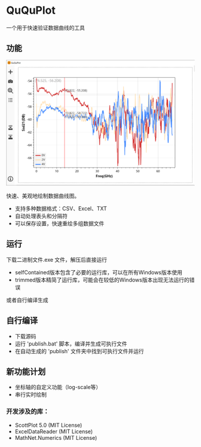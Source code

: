 # QuQuPlot

一个用于快速验证数据曲线的工具


## 功能

![alt text](assets/screenshot.png)

快速、美观地绘制数据曲线图。

- 支持多种数据格式：CSV、Excel、TXT
- 自动处理表头和分隔符
- 可以保存设置，快速重绘多组数据文件



## 运行

下载二进制文件.exe 文件，解压后直接运行

* selfContained版本包含了必要的运行库，可以在所有Windows版本使用
* trimmed版本精简了运行库，可能会在较低的Windows版本出现无法运行的错误

或者自行编译生成


## 自行编译

- 下载源码
- 运行 'publish.bat' 脚本，编译并生成可执行文件
- 在自动生成的 'publish' 文件夹中找到可执行文件并运行

## 新功能计划

- 坐标轴的自定义功能（log-scale等）
- 串行实时绘制



### 开发涉及的库：
- ScottPlot 5.0 (MIT License)
- ExcelDataReader (MIT License)
- MathNet.Numerics (MIT License)
